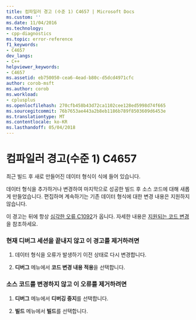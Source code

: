 ```yaml
---
title: 컴파일러 경고 (수준 1) C4657 | Microsoft Docs
ms.custom: ''
ms.date: 11/04/2016
ms.technology:
- cpp-diagnostics
ms.topic: error-reference
f1_keywords:
- C4657
dev_langs:
- C++
helpviewer_keywords:
- C4657
ms.assetid: eb750050-cea6-4ead-b80c-d5dcd4971cfc
author: corob-msft
ms.author: corob
ms.workload:
- cplusplus
ms.openlocfilehash: 270cfb458b43d72ca1102cee128ed5998d74f665
ms.sourcegitcommit: 76b7653ae443a2b8eb1186b789f8503609d6453e
ms.translationtype: MT
ms.contentlocale: ko-KR
ms.lasthandoff: 05/04/2018
---
```

# <a name="compiler-warning-level-1-c4657"></a>컴파일러 경고(수준 1) C4657
최근 빌드 후 새로 만들어진 데이터 형식이 식에 들어 있습니다.  
  
 데이터 형식을 추가하거나 변경하여 마지막으로 성공한 빌드 후 소스 코드에 대해 새롭게 만들었습니다. 편집하며 계속하기는 기존 데이터 형식에 대한 변경 내용은 지원하지 않습니다.  
  
 이 경고는 뒤에 항상 [심각한 오류 C1092](../../error-messages/compiler-errors-1/fatal-error-c1092.md)가 옵니다. 자세한 내용은 [지원되는 코드 변경](/visualstudio/debugger/supported-code-changes-cpp)을 참조하세요.  
  
### <a name="to-remove-this-warning-without-ending-the-current-debug-session"></a>현재 디버그 세션을 끝내지 않고 이 경고를 제거하려면  
  
1.  데이터 형식을 오류가 발생하기 이전 상태로 다시 변경합니다.  
  
2.  **디버그** 메뉴에서 **코드 변경 내용 적용**을 선택합니다.  
  
### <a name="to-remove-this-error-without-changing-your-source-code"></a>소스 코드를 변경하지 않고 이 오류를 제거하려면  
  
1.  **디버그** 메뉴에서 **디버깅 중지**를 선택합니다.  
  
2.  **빌드** 메뉴에서 **빌드**를 선택합니다.